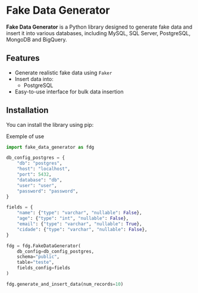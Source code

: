 # Fake Data Generator

**Fake Data Generator** is a Python library designed to generate fake data and insert it into various databases, including MySQL, SQL Server, PostgreSQL, MongoDB and BigQuery.

## Features
- Generate realistic fake data using `Faker`
- Insert data into:
  - PostgreSQL
- Easy-to-use interface for bulk data insertion

## Installation

You can install the library using pip:

<!-- ```bash
pip install fake-data-generator
``` -->

Exemple of use
```python
import fake_data_generator as fdg

db_config_postgres = {
    "db": "postgres",
    "host": "localhost",
    "port": 5432,
    "database": "db",
    "user": "user",
    "password": "password",
}

fields = {
    "name": {"type": "varchar", "nullable": False},
    "age": {"type": "int", "nullable": False},
    "email": {"type": "varchar", "nullable": True},
    "cidade": {"type": "varchar", "nullable": False},
}

fdg = fdg.FakeDataGenerator(
    db_config=db_config_postgres,
    schema="public",
    table="teste",
    fields_config=fields
)

fdg.generate_and_insert_data(num_records=10)

```